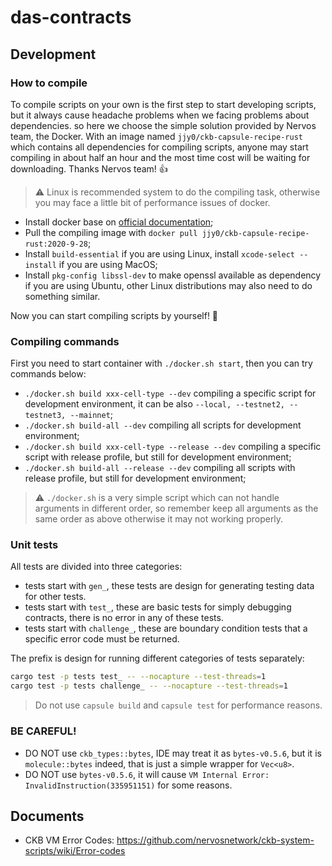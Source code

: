 # das-contracts


## Development

### How to compile

To compile scripts on your own is the first step to start developing scripts, but it always cause headache problems when we facing problems about dependencies. 
so here we choose the simple solution provided by Nervos team, the Docker. With an image named `jjy0/ckb-capsule-recipe-rust` which contains all dependencies 
for compiling scripts, anyone may start compiling in about half an hour and the most time cost will be waiting for downloading. Thanks Nervos team! 👍

> ⚠️ Linux is recommended system to do the compiling task, otherwise you may face a little bit of performance issues of docker.

- Install docker base on [official documentation](https://docs.docker.com/engine/install/);
- Pull the compiling image with `docker pull jjy0/ckb-capsule-recipe-rust:2020-9-28`;
- Install `build-essential` if you are using Linux, install `xcode-select --install` if you are using MacOS;
- Install `pkg-config libssl-dev` to make openssl available as dependency if you are using Ubuntu, other Linux distributions may also need to do something similar.

Now you can start compiling scripts by yourself! 🚀

### Compiling commands

First you need to start container with `./docker.sh start`, then you can try commands below:

- `./docker.sh build xxx-cell-type --dev` compiling a specific script for development environment, it can be also `--local, --testnet2, --testnet3, --mainnet`;
- `./docker.sh build-all --dev` compiling all scripts for development environment;
- `./docker.sh build xxx-cell-type --release --dev` compiling a specific script with release profile, but still for development environment;
- `./docker.sh build-all --release --dev` compiling all scripts with release profile, but still for development environment;

> ⚠️ `./docker.sh` is a very simple script which can not handle arguments in different order, so remember keep all arguments as the same order as above otherwise it may not working properly.

### Unit tests

All tests are divided into three categories:

- tests start with `gen_`, these tests are design for generating testing data for other tests.
- tests start with `test_`, these are basic tests for simply debugging contracts, there is no error in any of these tests.
- tests start with `challenge_`, these are boundary condition tests that a specific error code must be returned.

The prefix is design for running different categories of tests separately: 

``` sh
cargo test -p tests test_ -- --nocapture --test-threads=1
cargo test -p tests challenge_ -- --nocapture --test-threads=1
```

> Do not use `capsule build` and `capsule test` for performance reasons.

### BE CAREFUL!

- DO NOT use `ckb_types::bytes`, IDE may treat it as `bytes-v0.5.6`, but it is `molecule::bytes` indeed, that is just a simple wrapper for `Vec<u8>`.
- DO NOT use `bytes-v0.5.6`, it will cause `VM Internal Error: InvalidInstruction(335951151)` for some reasons.


## Documents

- CKB VM Error Codes: https://github.com/nervosnetwork/ckb-system-scripts/wiki/Error-codes
